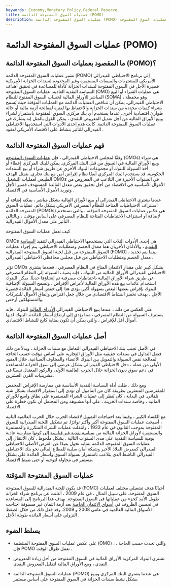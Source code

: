 ```yaml
---
keywords: Economy,Monetary Policy,Federal Reserve
title: عمليات السوق المفتوحة الدائمة (POMO)
description: عمليات السوق المفتوحة الدائمة (POMO) هي عندما يشارك البنك المركزي دائمًا في عمليات السوق المفتوحة (OMO).
---
```


# عمليات السوق المفتوحة الدائمة (POMO)
## ما المقصود بعمليات السوق المفتوحة الدائمة (POMO)؟

تشير عمليات السوق المفتوحة الدائمة (POMO) إلى برنامج الاحتياطي الفيدرالي الأمريكي للمشتريات والمبيعات المستمرة وغير المحدودة لسندات الخزانة الأمريكية قصيرة الأجل في السوق المفتوحة لسندات الخزانة كأداة للمساعدة في تحقيق أهداف السياسة النقدية العادية. عمليات السوق المفتوحة (OMO) هي عمليات الشراء أو البيع المباشر للأوراق المالية لحساب السوق المفتوح للنظام (SOMA) ، وهو محفظة الاحتياطي الفيدرالي. يمكن أن تتناقض العمليات الدائمة مع العمليات المؤقتة حيث يُسمح بشراء كميات محددة من سندات الخزانة والاحتفاظ بها لفترة لمعالجة أزمة مالية أو حالة طوارئ اقتصادية أخرى. عندما يستخدم أي بنك مركزي السوق المفتوحة باستمرار لشراء وبيع الأوراق المالية من أجل تعديل المعروض النقدي ، يمكن القول بالمثل إنه يشارك في عمليات السوق المفتوحة الدائمة. كانت هذه إحدى الأدوات التي استخدمها الاحتياطي الفيدرالي للتأثير بنشاط على الاقتصاد الأمريكي لعقود .

## فهم عمليات السوق المفتوحة الدائمة

وفقًا لمجلس الاحتياطي الفيدرالي ، فإن [عمليات السوق المفتوحة](/openmarketoperations) (OMOs) هي شراء وبيع الأوراق المالية في السوق من قبل البنك المركزي. يمكن للبنك المركزي إعطاء أو أخذ السيولة للبنوك أو مجموعات البنوك الأخرى عن طريق شراء أو بيع السندات الحكومية. قد يستخدم البنك المركزي أيضًا نظام إقراض آمن مع بنك تجاري. يتمثل الهدف الطبيعي لعمليات التشغيل OMOs في السنوات الأخيرة في التلاعب في المعروض من الأموال الأساسية في الاقتصاد من أجل تحقيق بعض معدل الفائدة المستهدف قصير الأجل وتوريد الأموال الأساسية في الاقتصاد .

عندما يشتري الاحتياطي الفيدرالي أو يبيع الأوراق المالية بشكل مباشر ، يمكنه إضافة أو استنزاف الاحتياطيات المتاحة للنظام المصرفي الأمريكي بشكل دائم. عمليات السوق المفتوحة الدائمة (POMOs) هي عكس عمليات السوق المفتوحة المؤقتة ، والتي تستخدم لإضافة أو استنزاف الاحتياطيات المتاحة للنظام المصرفي على أساس مؤقت ، وبالتالي التأثير على معدل الأموال الفيدرالية .

كيف تعمل عمليات السوق المفتوحة

OMOs هي إحدى الأدوات الثلاث التي يستخدمها الاحتياطي الفيدرالي لتنفيذ [السياسة النقدية](/monetarypolicy) ، والأداتان الأخريان هما معدل الخصم ومتطلبات الاحتياطي. يتم إجراء عمليات السوق المفتوحة من قبل لجنة السوق المفتوحة الفيدرالية (FOMO) ، بينما يتم تحديد معدل الخصم ومتطلبات الاحتياطي من قبل مجلس محافظي الاحتياطي الفيدرالي .

تؤثر OMOs بشكل كبير على مقدار الائتمان المتاح في النظام المصرفي ، فعندما يشتري الاحتياطي الفيدرالي الأوراق المالية من البنوك ، فإنه يضيف السيولة إلى النظام المصرفي عن طريق شراء الأوراق المالية باحتياطيات مصرفية تم إنشاؤها حديثًا. يمكن للبنوك استخدام عائدات بيع هذه الأوراق المالية لأغراض الإقراض ، وتسمح السيولة الإضافية للبنوك بإقراض بعضها البعض بسهولة أكبر. يؤدي هذا إلى خفض أسعار الفائدة قصيرة الأجل ، بهدف تحفيز النشاط الاقتصادي من خلال جعل اقتراض وإنفاق الأموال للشركات والمستهلكين أرخص.

على العكس من ذلك ، عندما يبيع الاحتياطي الفيدرالي [الأوراق المالية](/securitiesbased-lending) للبنوك ، فإنه يستنزف السيولة من النظام المصرفي ، مما يؤدي إلى ارتفاع أسعار الفائدة. البنوك لديها أموال أقل للإقراض ، والتي يمكن أن تكون بمثابة كابح للنشاط الاقتصادي.

## أصل عمليات السوق المفتوحة الدائمة

في الأصل تجنب بنك الاحتياطي الفيدرالي التعامل مع سندات الخزانة ، وبدلاً من ذلك فضل التداول في سندات حقيقية مثل الأوراق التجارية على أساس مؤقت حسب الحاجة لمعالجة نقص السيولة والتمويل بين البنوك الأعضاء والمخاوف الصناعية. خلال العقود الأولى من عمله ، دخل الاحتياطي الفيدرالي بشكل عرضي إلى سوق الخزانة للمساعدة في دعم سوق ديون الخزانة خلال الحرب العالمية الأولى والركود المعتدل نسبيًا في عشرينيات القرن العشرين.

ومع ذلك ، ظلت أداة السياسة النقدية الأساسية هي ممارسة الإقراض المخفض للمقترضين المتعثرين بطريقة كان من المأمول أن تؤدي إلى استقرار الاقتصاد بشكل شبه تلقائي. في البداية ، كان يُنظر إلى عمليات الشراء المستمرة على نطاق واسع للأوراق المالية ، وخاصة سندات الخزينة ، على أنها مشبوهة ومن المحتمل أن تكون خطرة على الاقتصاد.

مع الكساد الكبير ، وفيما بعد احتياجات التمويل لاقتصاد الحرب خلال الحرب العالمية الثانية ، أصبحت عمليات السوق المفتوحة أكبر وأكثر تواترًا. تم تشكيل اللجنة الفيدرالية للسوق المفتوحة بموجب القانون في عام 1933 ، وانتقلت عمليات الشراء المتكررة والمستمرة والمستمرة لأوراق الخزانة المالية من [سياسة نقدية غير قياسية](/nonstandard-monetary-policy) إلى كونها ممارسة عادية يومية للسياسة النقدية على مدى السنوات التالية . بشكل ملحوظ ، كان الانتقال إلى عمليات السوق المفتوحة الدائمة بمثابة تحول بعيدًا عن الغرض الأصلي للاحتياطي الفيدرالي كمقرض الملاذ الأخير وشبكة أمان سلبية للقطاع المالي نحو بنك الاحتياطي الفيدرالي الناشط الذي يتلاعب باستمرار بسيولة السوق وأسعار الفائدة على بشكل مستمر في محاولة لتوجيه أو حتى ضبط الاقتصاد.

## عمليات السوق المفتوحة المؤقتة

قد يكون للجنة الفيدرالية للسوق المفتوحة (FOMC) أحيانًا هدف تشغيلي مختلف لعمليات السوق المفتوحة. على سبيل المثال ، في عام 2009 ، أعلنت عن برنامج شراء الخزانة طويل الأمد كجزء من عملياتها في السوق المفتوحة. يهدف هذا البرنامج إلى المساعدة في تحسين الظروف في [أسواق الائتمان الخاصة](/credit_market) بعد أزمة ائتمان غير مسبوقة اجتاحت الأسواق المالية العالمية في عامي 2008 و 2009. وقد فعل ذلك من خلال الضغط النزولي على أسعار الفائدة طويلة الأجل .

## يسلط الضوء

- على عكس عمليات السوق المفتوحة المنتظمة (OMO) ، والتي تحدث حسب الحاجة ، فإن POMO تعمل طوال الوقت .

- تشتري البنوك المركزية الأوراق المالية في السوق المفتوحة من أجل زيادة المعروض النقدي ، وبيع الأوراق المالية لتقليل المعروض النقدي.

- عمليات السوق المفتوحة الدائمة (POMO) هي عندما يشتري البنك المركزي ويبيع بشكل نشط سندات الخزانة في السوق المفتوحة على أساس مستمر.

